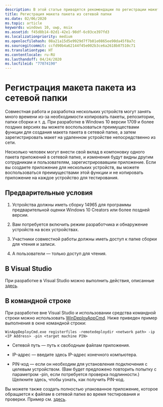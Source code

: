 ```yaml
---
description: В этой статье приводятся рекомендации по регистрации макета пакета из сетевой папки.
title: Регистрация макета пакета из сетевой папки
ms.date: 02/06/2020
ms.topic: article
keywords: windows 10, uwp, msix
ms.assetid: f45d8b14-02d1-42e1-98df-6c03ce397fd3
ms.localizationpriority: medium
ms.openlocfilehash: 08a21a15d5e9929d7f7b01e0865ee90da45f8a7c
ms.sourcegitcommit: ccfd90b4a62144f45e002b3ce6a2618b07510c71
ms.translationtype: HT
ms.contentlocale: ru-RU
ms.lasthandoff: 04/24/2020
ms.locfileid: "77074190"
---
```

# <a name="registering-a-package-layout-from-a-network-share"></a>Регистрация макета пакета из сетевой папки

Совместная работа и разработка нескольких устройств могут занять много времени из-за необходимости копировать пакеты, репозитории, папки сборки и т. д. При разработке в Windows 10 версии 1709 и более поздних версиях вы можете воспользоваться преимуществами функции для создания макета пакета в сетевой папке, а затем зарегистрировать макет на удаленном устройстве непосредственно из сети.

Несколько человек могут внести свой вклад в компоновку одного пакета приложений в сетевой папке, и изменения будут видны другим сотрудникам и пользователям, зарегистрировавшим приложение. Если вы создаете приложение для нескольких устройств, вы можете воспользоваться преимуществами этой функции и не копировать приложение на каждое устройство для тестирования.

## <a name="prerequisites"></a>Предварительные условия

1. Устройства должны иметь сборку 14965 для программы предварительной оценки Windows 10 Creators или более поздней версии.

2. Вам потребуется включить режим разработчика и обнаружение устройств на всех устройствах.

3. Участники совместной работы должны иметь доступ к папке сборки для чтения и записи.

4. А пользователи — только доступ для чтения.

## <a name="in-visual-studio"></a>В Visual Studio

При разработке в Visual Studio можно выполнить действия, описанные [здесь](https://docs.microsoft.com/windows/uwp/debug-test-perf/deploying-and-debugging-uwp-apps?redirectedfrom=MSDN#advanced-remote-deployment-options).

## <a name="from-the-command-line"></a>В командной строке

При разработке вне Visual Studio и использовании средства командной строки можно использовать [WinDeployAppCmd](https://docs.microsoft.com/windows/uwp/packaging/install-universal-windows-apps-with-the-winappdeploycmd-tool). Ниже приведен пример выполнения в окне командной строки:

```
WinAppDeployCmd.exe registerfiles -remotedeploydir <network path> -ip <IP Address> -pin <target machine PIN>
```
- Сетевой путь — путь к свободным файлам приложения.

- IP-адрес — введите здесь IP-адрес конечного компьютера.

- PIN-код — если он необходим для установления подключения с целевым устройством. (Вам будет предложено повторить попытку с параметром -pin, если потребуется проверка подлинности.) Щелкните здесь, чтобы узнать, как получить PIN-код.
 

Вы можете также создать полностью упакованное приложение, которое обращается к файлам в сетевой папке во время тестирования и проверки. Пример см. [здесь](https://github.com/AppInstaller/Windows-appsample-marble-maze).